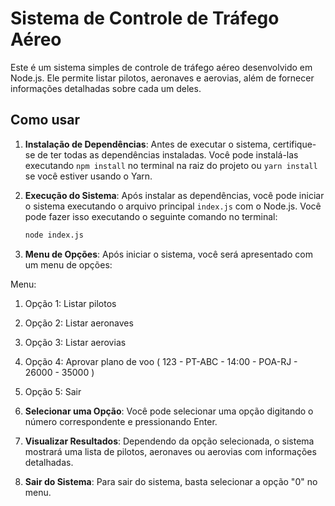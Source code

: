 # Sistema de Controle de Tráfego Aéreo

Este é um sistema simples de controle de tráfego aéreo desenvolvido em Node.js. Ele permite listar pilotos, aeronaves e aerovias, além de fornecer informações detalhadas sobre cada um deles.

## Como usar

1. **Instalação de Dependências**: Antes de executar o sistema, certifique-se de ter todas as dependências instaladas. Você pode instalá-las executando `npm install` no terminal na raiz do projeto ou `yarn install` se você estiver usando o Yarn.

2. **Execução do Sistema**: Após instalar as dependências, você pode iniciar o sistema executando o arquivo principal `index.js` com o Node.js. Você pode fazer isso executando o seguinte comando no terminal:

   ```bash
   node index.js
   ```

3. **Menu de Opções**: Após iniciar o sistema, você será apresentado com um menu de opções:

Menu:

1. Opção 1: Listar pilotos
2. Opção 2: Listar aeronaves
3. Opção 3: Listar aerovias
4. Opção 4: Aprovar plano de voo ( 123 - PT-ABC - 14:00 - POA-RJ - 26000 - 35000 )
5. Opção 5: Sair

6. **Selecionar uma Opção**: Você pode selecionar uma opção digitando o número correspondente e pressionando Enter.

7. **Visualizar Resultados**: Dependendo da opção selecionada, o sistema mostrará uma lista de pilotos, aeronaves ou aerovias com informações detalhadas.

8. **Sair do Sistema**: Para sair do sistema, basta selecionar a opção "0" no menu.
